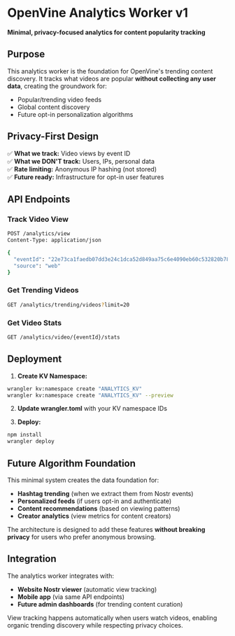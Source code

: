 # OpenVine Analytics Worker v1

**Minimal, privacy-focused analytics for content popularity tracking**

## Purpose

This analytics worker is the foundation for OpenVine's trending content discovery. It tracks what videos are popular **without collecting any user data**, creating the groundwork for:

- Popular/trending video feeds  
- Global content discovery
- Future opt-in personalization algorithms

## Privacy-First Design

✅ **What we track:** Video views by event ID  
✅ **What we DON'T track:** Users, IPs, personal data  
✅ **Rate limiting:** Anonymous IP hashing (not stored)  
✅ **Future ready:** Infrastructure for opt-in user features

## API Endpoints

### Track Video View
```bash
POST /analytics/view
Content-Type: application/json

{
  "eventId": "22e73ca1faedb07dd3e24c1dca52d849aa75c6e4090eb60c532820b782c93da3",
  "source": "web"
}
```

### Get Trending Videos
```bash
GET /analytics/trending/videos?limit=20
```

### Get Video Stats
```bash
GET /analytics/video/{eventId}/stats
```

## Deployment

1. **Create KV Namespace:**
```bash
wrangler kv:namespace create "ANALYTICS_KV"
wrangler kv:namespace create "ANALYTICS_KV" --preview
```

2. **Update wrangler.toml** with your KV namespace IDs

3. **Deploy:**
```bash
npm install
wrangler deploy
```

## Future Algorithm Foundation

This minimal system creates the data foundation for:

- **Hashtag trending** (when we extract them from Nostr events)
- **Personalized feeds** (if users opt-in and authenticate)  
- **Content recommendations** (based on viewing patterns)
- **Creator analytics** (view metrics for content creators)

The architecture is designed to add these features **without breaking privacy** for users who prefer anonymous browsing.

## Integration

The analytics worker integrates with:
- **Website Nostr viewer** (automatic view tracking)
- **Mobile app** (via same API endpoints)
- **Future admin dashboards** (for trending content curation)

View tracking happens automatically when users watch videos, enabling organic trending discovery while respecting privacy choices.